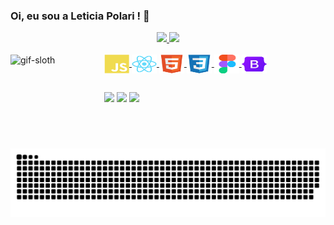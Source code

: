 ### Oi, eu sou a Leticia Polari ! 🦥
<div align="center">
  <a href="https://github.com/Polaris851">
  <img src="https://github-readme-stats.vercel.app/api?username=Polaris851&show_icons=true&theme=tokyonight&include_all_commits=true&count_private=true"/>
  <img src="https://github-readme-stats.vercel.app/api/top-langs/?username=Polaris851&layout=compact&langs_count=7&theme=tokyonight"/>
</div>
<div style="display: inline_block"><br>
  <img align="left" alt="gif-sloth" height="150" width="150" src="https://i.giphy.com/media/muCo9BLS7vjErTON27/giphy.webp">
  <img align="center" alt="Leticia-Js" height="30" width="40" src="https://raw.githubusercontent.com/devicons/devicon/master/icons/javascript/javascript-plain.svg">
  <img align="center" alt="Leticia-React" height="30" width="40" src="https://raw.githubusercontent.com/devicons/devicon/master/icons/react/react-original.svg">
  <img align="center" alt="Leticia-HTML" height="30" width="40" src="https://raw.githubusercontent.com/devicons/devicon/master/icons/html5/html5-original.svg">
  <img align="center" alt="Leticia-CSS" height="30" width="40" src="https://raw.githubusercontent.com/devicons/devicon/master/icons/css3/css3-original.svg">
  <img align="center" alt="Leticia-Figma" height="30" width="40" src="https://raw.githubusercontent.com/devicons/devicon/master/icons/figma/figma-original.svg">
  <img align="center" alt="Leticia-Bootstrap" height="30" width="40" src="https://raw.githubusercontent.com/devicons/devicon/master/icons/bootstrap/bootstrap-original.svg">
</div>
  
  ##
  
 <div> 
  <a href="https://instagram.com/le_polari" target="_blank"><img src="https://img.shields.io/badge/-Instagram-%23E4405F?style=for-the-badge&logo=instagram&logoColor=white" target="_blank"></a>
  <a href = "mailto:leticiapolari8@gmail.com"><img src="https://img.shields.io/badge/-Gmail-%23333?style=for-the-badge&logo=gmail&logoColor=white" target="_blank"></a>
  <a href="https://www.linkedin.com/in/let%C3%ADcia-polari-569160214" target="_blank"><img src="https://img.shields.io/badge/-LinkedIn-%230077B5?style=for-the-badge&logo=linkedin&logoColor=white" target="_blank"></a> 
   
![Snake animation](https://github.com/Polaris851/Polaris851/blob/output/github-contribution-grid-snake.svg)
   
</div>
